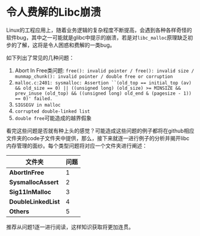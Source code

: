 # 令人费解的Libc崩溃

Linux的工程应用上，随着业务逻辑的复杂程度不断提高，会遇到各种各样奇怪的软件bug，其中之一可能就是glibc中提示的崩溃，若是对`libc_malloc`原理缺乏初步的了解，这将是令人困惑和费解的一类bug。

如下列出了常见的几种问题：

1. Abort In Free类问题:  `free(): invalid pointer / free(): invalid size / munmap_chunk(): invalid pointer / double free or corruption`
2. `malloc.c:2401: sysmalloc: Assertion ``(old_top == initial_top (av) && old_size == 0) || ((unsigned long) (old_size) >= MINSIZE && prev_inuse (old_top) && ((unsigned long) old_end & (pagesize - 1)) == 0)' failed.`
3. `SIGSEGV in malloc`
4. `corrupted double-linked list`
5. `double free`可能造成的越界假象

看完这些问题是否就有种上头的感觉？可能造成这些问题的例子都将在github相应文件夹的code子文件夹中提供，那么，接下来就逐一进行例子的分析并揭开libc内存管理的面纱。每个类型问题将对应一个文件夹进行阐述：

|文件夹|问题|
|--|--|
|**AbortInFree**|1|
|**SysmallocAssert**|2|
|**Sig11InMalloc**|3|
|**DoubleLinkedList**|4|
|**Others**|5|

推荐从问题1逐一进行阅读，这样知识获取将更加连贯。